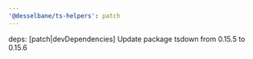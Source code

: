 ```yaml
---
'@desselbane/ts-helpers': patch
---
```


deps: [patch|devDependencies] Update package tsdown from 0.15.5 to 0.15.6
